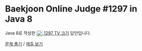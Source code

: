 # Baekjoon Online Judge #1297 in Java 8
Java 8로 작성한 [<img src="https://static.solved.ac/tier_small/4.svg" height="20" align="center">
1297 TV 크기](https://www.acmicpc.net/problem/1297) 답안입니다.

[문제 풀기](https://www.acmicpc.net/problem/1297) /
[제출 보기](https://www.acmicpc.net/source/87625928)
